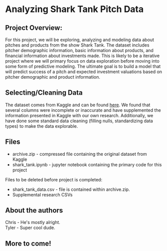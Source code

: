 # Analyzing Shark Tank Pitch Data

## Project Overview:

For this project, we will be exploring, analyzing and modeling data about pitches and products from the show Shark Tank. The dataset includes pitcher demographic information, basic information about products, and financial information about investments made. This is likely to be a iterative project where we will primary focus on data exploration before moving into some form of predictive modeling. The ultimate goal is to build a model that will predict success of a pitch and expected investment valuations based on pitcher demographic and product information.

## Selecting/Cleaning Data

The dataset comes from Kaggle and can be found [here](https://www.kaggle.com/datasets/thirumani/shark-tank-us-dataset). We found that several columns were incomplete or inaccurate and have supplemented the information presented in Kaggle with our own research. Additionally, we have done some standard data cleaning (filling nulls, standardizing data types) to make the data explorable.

## Files
- archive.zip - compressed file containing the original dataset from Kaggle
- shark_tank.ipynb - jupyter notebook containing the primary code for this project

Files to be deleted before project is completed:  
- shark_tank_data.csv - file is contained within archive.zip. 
- Supplemental research CSVs

## About the authors
Chris - He's mostly alright.  
Tyler - Super cool dude.

## More to come!
